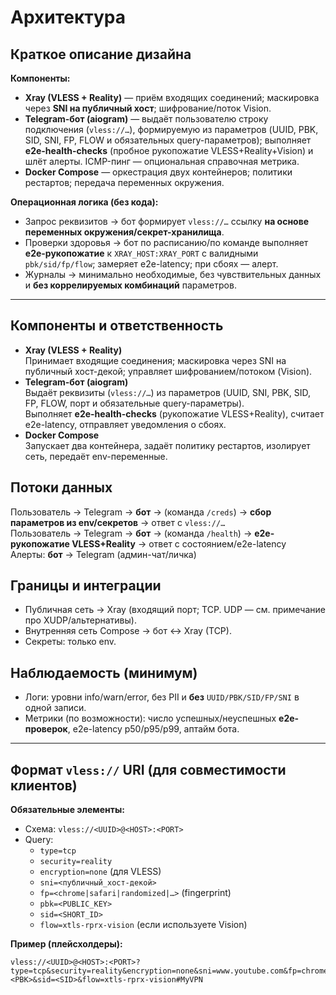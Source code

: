 # Архитектура

## Краткое описание дизайна

**Компоненты:**
- **Xray (VLESS + Reality)** — приём входящих соединений; маскировка через **SNI на публичный хост**; шифрование/поток Vision.
- **Telegram-бот (aiogram)** — выдаёт пользователю строку подключения (`vless://…`), формируемую из параметров (UUID, PBK, SID, SNI, FP, FLOW и обязательных query-параметров); выполняет **e2e-health-checks** (пробное рукопожатие VLESS+Reality+Vision) и шлёт алерты. ICMP-пинг — опциональная справочная метрика.
- **Docker Compose** — оркестрация двух контейнеров; политики рестартов; передача переменных окружения.

**Операционная логика (без кода):**
- Запрос реквизитов → бот формирует `vless://…` ссылку **на основе переменных окружения/секрет-хранилища**.
- Проверки здоровья → бот по расписанию/по команде выполняет **e2e-рукопожатие** к `XRAY_HOST:XRAY_PORT` с валидными `pbk/sid/fp/flow`; замеряет e2e-latency; при сбоях — алерт.
- Журналы → минимально необходимые, без чувствительных данных и **без коррелируемых комбинаций** параметров.

---

## Компоненты и ответственность
- **Xray (VLESS + Reality)**  
  Принимает входящие соединения; маскировка через SNI на публичный хост-декой; управляет шифрованием/потоком (Vision).
- **Telegram-бот (aiogram)**  
  Выдаёт реквизиты (`vless://…`) из параметров (UUID, SNI, PBK, SID, FP, FLOW, порт и обязательные query-параметры).  
  Выполняет **e2e-health-checks** (рукопожатие VLESS+Reality), считает e2e-latency, отправляет уведомления о сбоях.
- **Docker Compose**  
  Запускает два контейнера, задаёт политику рестартов, изолирует сеть, передаёт env-переменные.

## Потоки данных
Пользователь → Telegram → **бот** → (команда `/creds`) → **сбор параметров из env/секретов** → ответ с `vless://…`  
Пользователь → Telegram → **бот** → (команда `/health`) → **e2e-рукопожатие VLESS+Reality** → ответ с состоянием/e2e-latency  
Алерты: **бот** → Telegram (админ-чат/личка)

## Границы и интеграции
- Публичная сеть → Xray (входящий порт; TCP. UDP — см. примечание про XUDP/альтернативы).
- Внутренняя сеть Compose → бот ↔ Xray (TCP).
- Секреты: только env.

## Наблюдаемость (минимум)
- Логи: уровни info/warn/error, без PII и **без** `UUID/PBK/SID/FP/SNI` в одной записи.
- Метрики (по возможности): число успешных/неуспешных **e2e-проверок**, e2e-latency p50/p95/p99, аптайм бота.

---

## Формат `vless://` URI (для совместимости клиентов)

**Обязательные элементы:**
- Схема: `vless://<UUID>@<HOST>:<PORT>`
- Query:
  - `type=tcp`
  - `security=reality`
  - `encryption=none` (для VLESS)
  - `sni=<публичный_хост-декой>`
  - `fp=<chrome|safari|randomized|…>` (fingerprint)
  - `pbk=<PUBLIC_KEY>`
  - `sid=<SHORT_ID>`
  - `flow=xtls-rprx-vision` (если используете Vision)

**Пример (плейсхолдеры):**
```
vless://<UUID>@<HOST>:<PORT>?type=tcp&security=reality&encryption=none&sni=www.youtube.com&fp=chrome&pbk=<PBK>&sid=<SID>&flow=xtls-rprx-vision#MyVPN
```
